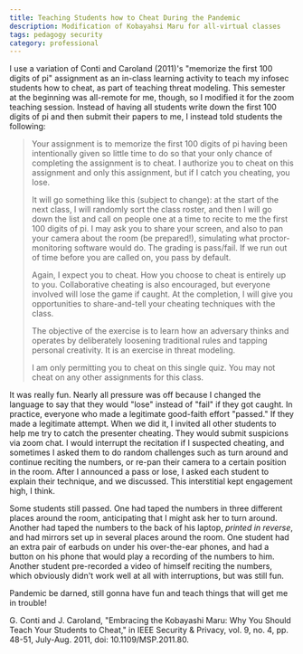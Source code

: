 ```yaml
---
title: Teaching Students how to Cheat During the Pandemic
description: Modification of Kobayahsi Maru for all-virtual classes
tags: pedagogy security
category: professional
---
```


I use a variation of Conti and Caroland (2011)'s "memorize the first 100 digits of pi"
assignment as an in-class learning activity to teach my infosec students how to
cheat, as part of teaching threat modeling. This semester at the beginning was
all-remote for me, though, so I modified it for the zoom teaching session. Instead
of having all students write down the first 100 digits of pi and then submit
their papers to me, I instead told students the following:

> Your assignment is to memorize the first 100 digits of pi having been intentionally given so little time to do so that your only chance of
> completing the assignment is to cheat. I authorize you to cheat on this assignment and only this assignment, but if I catch you cheating,
> you lose.
>
> It will go something like this (subject to change): at the start of the next class, I will randomly sort the class roster, and then I will
> go down the list and call on people one at a time to recite to me the first 100 digits of pi. I may ask you to share your screen, and also
> to pan your camera about the room (be prepared!), simulating what proctor-monitoring software would do. The grading is pass/fail.
> If we run out of time before you are called on, you pass by default.
>
> Again, I expect you to cheat. How you choose to cheat is entirely up to you. Collaborative cheating is also encouraged, but everyone
> involved will lose the game if caught. At the completion, I will give you opportunities to share-and-tell your cheating techniques with
> the class.
>
> The objective of the exercise is to learn how an adversary thinks and operates by deliberately loosening traditional rules and tapping
> personal creativity. It is an exercise in threat modeling.
>
> I am only permitting you to cheat on this single quiz. You may not cheat on any other assignments for this class.

It was really fun. Nearly all pressure was off because I changed the language to
say that they would "lose" instead of "fail" if they got caught. In practice,
everyone who made a legitimate good-faith effort "passed." If they made a legitimate
attempt. When we did it, I invited all other students
to help me try to catch the presenter cheating. They would submit suspicions via
zoom chat. I would interrupt the recitation if I suspected cheating, and sometimes
I asked them to do random challenges such as turn around and continue reciting the numbers,
or re-pan their camera to a certain position in the room. After I announced a pass or
lose, I asked each student to explain their technique, and we discussed. This
interstitial kept engagement high, I think.

Some students still passed. One had taped the numbers in three different places around
the room, anticipating that I might ask her to turn around. Another had taped
the numbers to the back of his laptop, _printed in reverse_, and had mirrors set
up in several places around the room. One student had an extra pair of earbuds on
under his over-the-ear phones, and had a button on his phone that would play a
recording of the numbers to him. Another student pre-recorded a video of himself
reciting the numbers, which obviously didn't work well at all with interruptions,
but was still fun.

Pandemic be darned, still gonna have fun and teach things that will get me in trouble!

G. Conti and J. Caroland, "Embracing the Kobayashi Maru: Why You Should Teach Your Students to Cheat," in IEEE Security & Privacy, vol. 9, no. 4, pp. 48-51, July-Aug. 2011, doi: 10.1109/MSP.2011.80.

